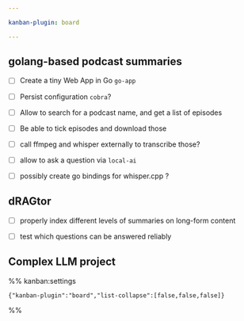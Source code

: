 ```yaml
---

kanban-plugin: board

---
```


## golang-based podcast summaries

- [ ] Create a tiny Web App in Go `go-app`
- [ ] Persist configuration `cobra`?
- [ ] Allow to search for a podcast name, and get a list of episodes
- [ ] Be able to tick episodes and download those
- [ ] call ffmpeg and whisper externally to transcribe those?
- [ ] allow to ask a question via `local-ai`
- [ ] possibly create go bindings for whisper.cpp ?


## dRAGtor

- [ ] properly index different levels of summaries on long-form content
- [ ] test which questions can be answered reliably


## Complex LLM project





%% kanban:settings
```
{"kanban-plugin":"board","list-collapse":[false,false,false]}
```
%%